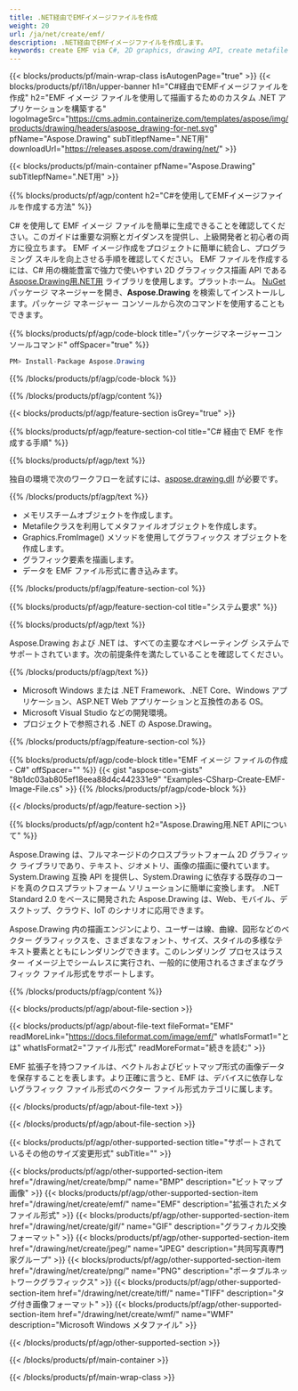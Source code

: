```yaml
---
title: .NET経由でEMFイメージファイルを作成
weight: 20
url: /ja/net/create/emf/
description: .NET経由でEMFイメージファイルを作成します。
keywords: create EMF via C#, 2D graphics, drawing API, create metafile C#, Drawing .NET用, save EMF image file, cross-platform 2D graphic library, Metafile class, vector graphics drawing, draw line, EMF image file, Graphics file formats
---
```


{{< blocks/products/pf/main-wrap-class isAutogenPage="true" >}}
{{< blocks/products/pf/i18n/upper-banner h1="C#経由でEMFイメージファイルを作成" h2="EMF イメージ ファイルを使用して描画するためのカスタム .NET アプリケーションを構築する" logoImageSrc="https://cms.admin.containerize.com/templates/aspose/img/products/drawing/headers/aspose_drawing-for-net.svg" pfName="Aspose.Drawing" subTitlepfName=".NET用" downloadUrl="https://releases.aspose.com/drawing/net/" >}}

{{< blocks/products/pf/main-container pfName="Aspose.Drawing" subTitlepfName=".NET用" >}}


{{% blocks/products/pf/agp/content h2="C#を使用してEMFイメージファイルを作成する方法" %}}

C# を使用して EMF イメージ ファイルを簡単に生成できることを確認してください。このガイドは重要な洞察とガイダンスを提供し、上級開発者と初心者の両方に役立ちます。 EMF イメージ作成をプロジェクトに簡単に統合し、プログラミング スキルを向上させる手順を確認してください。 EMF ファイルを作成するには、C# 用の機能豊富で強力で使いやすい 2D グラフィックス描画 API である [Aspose.Drawing用.NET用](https://products.aspose.com/drawing/net) ライブラリを使用します。プラットホーム。 [NuGet](https://www.nuget.org/packages/aspose.drawing) パッケージ マネージャーを開き、**Aspose.Drawing** を検索してインストールします。パッケージ マネージャー コンソールから次のコマンドを使用することもできます。

{{% blocks/products/pf/agp/code-block title="パッケージマネージャーコンソールコマンド" offSpacer="true" %}}
```cs
PM> Install-Package Aspose.Drawing
```
{{% /blocks/products/pf/agp/code-block %}}

{{% /blocks/products/pf/agp/content %}}


{{< blocks/products/pf/agp/feature-section isGrey="true" >}}

{{% blocks/products/pf/agp/feature-section-col title="C# 経由で EMF を作成する手順" %}}

{{% blocks/products/pf/agp/text %}}

独自の環境で次のワークフローを試すには、[aspose.drawing.dll](https://downloads.aspose.com/drawing/net) が必要です。

{{% /blocks/products/pf/agp/text %}}

+ メモリスチームオブジェクトを作成します。
+ Metafileクラスを利用してメタファイルオブジェクトを作成します。
+ Graphics.FromImage() メソッドを使用してグラフィックス オブジェクトを作成します。
+ グラフィック要素を描画します。
+ データを EMF ファイル形式に書き込みます。

{{% /blocks/products/pf/agp/feature-section-col %}}

{{% blocks/products/pf/agp/feature-section-col title="システム要求" %}}

{{% blocks/products/pf/agp/text %}}

Aspose.Drawing および .NET は、すべての主要なオペレーティング システムでサポートされています。次の前提条件を満たしていることを確認してください。

{{% /blocks/products/pf/agp/text %}}

- Microsoft Windows または .NET Framework、.NET Core、Windows アプリケーション、ASP.NET Web アプリケーションと互換性のある OS。
- Microsoft Visual Studio などの開発環境。
- プロジェクトで参照される .NET の Aspose.Drawing。

{{% /blocks/products/pf/agp/feature-section-col %}}

{{% blocks/products/pf/agp/code-block title="EMF イメージ ファイルの作成 - C#" offSpacer="" %}}
{{< gist "aspose-com-gists" "8b1dc03ab805ef18eea88d4c442331e9" "Examples-CSharp-Create-EMF-Image-File.cs" >}}
{{% /blocks/products/pf/agp/code-block %}}

{{< /blocks/products/pf/agp/feature-section >}}


<!-- aboutfile Starts -->

{{% blocks/products/pf/agp/content h2="Aspose.Drawing用.NET APIについて" %}}

Aspose.Drawing は、フルマネージドのクロスプラットフォーム 2D グラフィック ライブラリであり、テキスト、ジオメトリ、画像の描画に優れています。 System.Drawing 互換 API を提供し、System.Drawing に依存する既存のコードを真のクロスプラットフォーム ソリューションに簡単に変換します。 .NET Standard 2.0 をベースに開発された Aspose.Drawing は、Web、モバイル、デスクトップ、クラウド、IoT のシナリオに応用できます。

Aspose.Drawing 内の描画エンジンにより、ユーザーは線、曲線、図形などのベクター グラフィックスを、さまざまなフォント、サイズ、スタイルの多様なテキスト要素とともにレンダリングできます。このレンダリング プロセスはラスター イメージ上でシームレスに実行され、一般的に使用されるさまざまなグラフィック ファイル形式をサポートします。

{{% /blocks/products/pf/agp/content %}}


{{< blocks/products/pf/agp/about-file-section >}}

{{< blocks/products/pf/agp/about-file-text fileFormat="EMF" readMoreLink="https://docs.fileformat.com/image/emf/" whatIsFormat1="とは" whatIsFormat2="ファイル形式" readMoreFormat="続きを読む" >}}

EMF 拡張子を持つファイルは、ベクトルおよびビットマップ形式の画像データを保存することを表します。より正確に言うと、EMF は、デバイスに依存しないグラフィック ファイル形式のベクター ファイル形式カテゴリに属します。

{{< /blocks/products/pf/agp/about-file-text >}}

{{< /blocks/products/pf/agp/about-file-section >}}

<!-- aboutfile Ends -->


{{< blocks/products/pf/agp/other-supported-section title="サポートされているその他のサイズ変更形式" subTitle="" >}}

{{< blocks/products/pf/agp/other-supported-section-item href="/drawing/net/create/bmp/" name="BMP" description="ビットマップ画像" >}}
{{< blocks/products/pf/agp/other-supported-section-item href="/drawing/net/create/emf/" name="EMF" description="拡張されたメタファイル形式" >}}
{{< blocks/products/pf/agp/other-supported-section-item href="/drawing/net/create/gif/" name="GIF" description="グラフィカル交換フォーマット" >}}
{{< blocks/products/pf/agp/other-supported-section-item href="/drawing/net/create/jpeg/" name="JPEG" description="共同写真専門家グループ" >}}
{{< blocks/products/pf/agp/other-supported-section-item href="/drawing/net/create/png/" name="PNG" description="ポータブルネットワークグラフィックス" >}}
{{< blocks/products/pf/agp/other-supported-section-item href="/drawing/net/create/tiff/" name="TIFF" description="タグ付き画像フォーマット" >}}
{{< blocks/products/pf/agp/other-supported-section-item href="/drawing/net/create/wmf/" name="WMF" description="Microsoft Windows メタファイル" >}}


{{< /blocks/products/pf/agp/other-supported-section >}}

{{< /blocks/products/pf/main-container >}}

{{< /blocks/products/pf/main-wrap-class >}}
